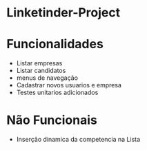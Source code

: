 # Linketinder-Project

# Funcionalidades 
  - Listar empresas
  - Listar candidatos
  - menus de navegação
  - Cadastrar novos usuarios e empresa
  - Testes unitarios adicionados	
# Não Funcionais
  - Inserção dinamica da competencia na Lista

